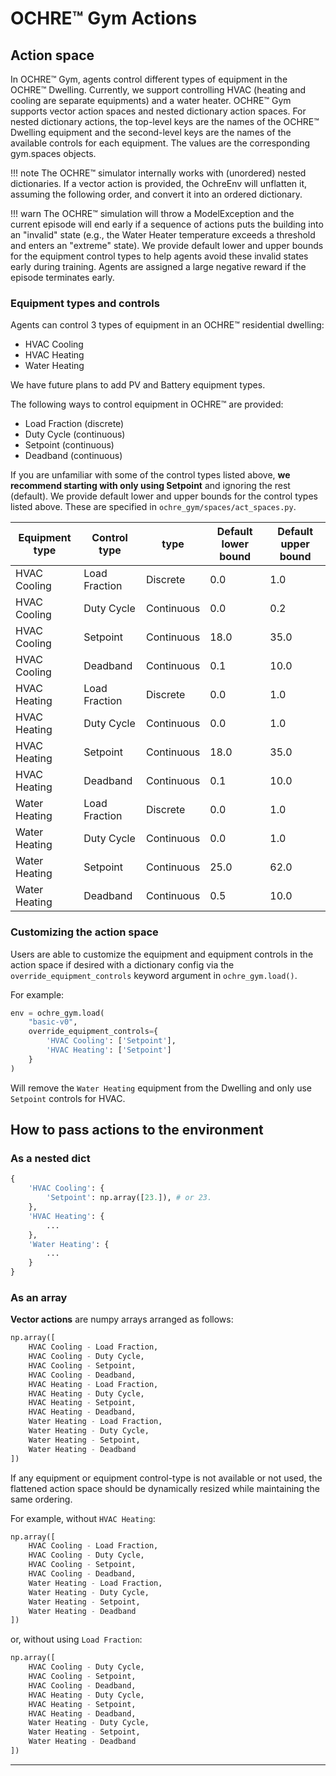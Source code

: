 # OCHRE™ Gym Actions

## Action space

In OCHRE™ Gym, agents control different types of equipment in the OCHRE™ Dwelling. Currently, we support controlling HVAC (heating and cooling are separate equipments) and a water heater. OCHRE™ Gym supports vector action spaces and nested dictionary action spaces. For nested dictionary actions, the top-level keys are the names of the OCHRE™ Dwelling equipment and the second-level keys are the names of the
available controls for each equipment. The values are the corresponding gym.spaces objects.

!!! note
    The OCHRE™ simulator internally works with (unordered) nested dictionaries. If a vector action is provided, the OchreEnv will unflatten it, assuming the following order, and convert it into an ordered dictionary. 

!!! warn
    The OCHRE™ simulation will throw a ModelException and the current episode will end early if a sequence of actions puts the building into an "invalid" state (e.g., the Water Heater temperature exceeds a threshold and enters an "extreme" state). We provide default lower and upper bounds for the equipment control types to help agents avoid these invalid states early during training. Agents are assigned a large negative reward if the episode terminates early.

### Equipment types and controls

Agents can control 3 types of equipment in an OCHRE™ residential dwelling:

- HVAC Cooling
- HVAC Heating
- Water Heating

We have future plans to add PV and Battery equipment types.

The following ways to control equipment in OCHRE™ are provided:

- Load Fraction (discrete)
- Duty Cycle (continuous)
- Setpoint (continuous)
- Deadband (continuous)

If you are unfamiliar with some of the control types listed above, **we recommend starting with only using Setpoint** and ignoring the rest (default). We provide default lower and upper bounds for the control types listed above. These are specified in `ochre_gym/spaces/act_spaces.py`.

| Equipment type | Control type | type | Default lower bound | Default upper bound |
| --- | --- | --- | --- | --- |
| HVAC Cooling | Load Fraction | Discrete | 0.0 | 1.0 |
| HVAC Cooling | Duty Cycle | Continuous | 0.0 | 0.2 |
| HVAC Cooling | Setpoint | Continuous | 18.0 | 35.0 |
| HVAC Cooling | Deadband | Continuous | 0.1 | 10.0 |
| HVAC Heating | Load Fraction | Discrete | 0.0 | 1.0 |
| HVAC Heating | Duty Cycle | Continuous | 0.0 | 1.0 |
| HVAC Heating | Setpoint | Continuous | 18.0 | 35.0 |
| HVAC Heating | Deadband | Continuous | 0.1 | 10.0 |
| Water Heating | Load Fraction | Discrete | 0.0 | 1.0 |
| Water Heating | Duty Cycle | Continuous | 0.0 | 1.0 |
| Water Heating | Setpoint | Continuous | 25.0 | 62.0 |
| Water Heating | Deadband | Continuous | 0.5 | 10.0 |

### Customizing the action space


Users are able to customize the equipment and equipment controls in the action space
if desired with a dictionary config via the `override_equipment_controls` keyword argument in 
`ochre_gym.load()`.

For example:

```python
env = ochre_gym.load(
    "basic-v0",
    override_equipment_controls={
        'HVAC Cooling': ['Setpoint'],
        'HVAC Heating': ['Setpoint']
    }
)
```

Will remove the `Water Heating` equipment from the Dwelling and only use `Setpoint` controls for HVAC.

## How to pass actions to the environment

### As a nested dict

```python
{
    'HVAC Cooling': {
        'Setpoint': np.array([23.]), # or 23.
    },
    'HVAC Heating': {
        ...
    },
    'Water Heating': {
        ...
    }
}
```

### As an array

**Vector actions** are numpy arrays arranged as follows:

```python
np.array([
    HVAC Cooling - Load Fraction,
    HVAC Cooling - Duty Cycle,
    HVAC Cooling - Setpoint,
    HVAC Cooling - Deadband,
    HVAC Heating - Load Fraction,
    HVAC Heating - Duty Cycle,
    HVAC Heating - Setpoint,
    HVAC Heating - Deadband,
    Water Heating - Load Fraction,
    Water Heating - Duty Cycle,
    Water Heating - Setpoint,
    Water Heating - Deadband
])
```

If any equipment or equipment control-type is not available or not used, the flattened
action space should be dynamically resized while maintaining the same ordering.

For example, without `HVAC Heating`:

```python
np.array([
    HVAC Cooling - Load Fraction,
    HVAC Cooling - Duty Cycle,
    HVAC Cooling - Setpoint,
    HVAC Cooling - Deadband,
    Water Heating - Load Fraction,
    Water Heating - Duty Cycle,
    Water Heating - Setpoint,
    Water Heating - Deadband
])
```

or, without using `Load Fraction`:

```python
np.array([
    HVAC Cooling - Duty Cycle,
    HVAC Cooling - Setpoint,
    HVAC Cooling - Deadband,
    HVAC Heating - Duty Cycle,
    HVAC Heating - Setpoint,
    HVAC Heating - Deadband,
    Water Heating - Duty Cycle,
    Water Heating - Setpoint,
    Water Heating - Deadband
])
```

--- 
